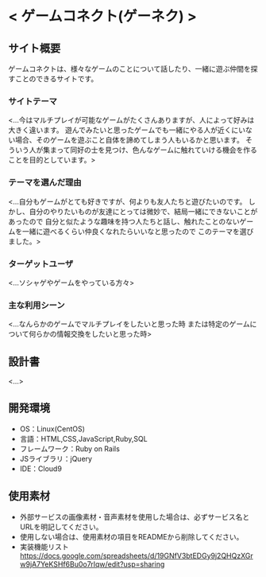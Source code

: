 # < ゲームコネクト(ゲーネク) >

## サイト概要
  ゲームコネクトは、様々なゲームのことについて話したり、一緒に遊ぶ仲間を探すことのできるサイトです。
  
### サイトテーマ
<...今はマルチプレイが可能なゲームがたくさんありますが、人によって好みは大きく違います。
  遊んでみたいと思ったゲームでも一緒にやる人が近くにいない場合、そのゲームを遊ぶこと自体を諦めてしまう人もいるかと思います。
  そういう人が集まって同好の士を見つけ、色んなゲームに触れていける機会を作ることを目的としています。>

### テーマを選んだ理由
<...自分もゲームがとても好きですが、何よりも友人たちと遊びたいのです。
  しかし、自分のやりたいものが友達にとっては微妙で、結局一緒にできないことがあったので
  自分と似たような趣味を持つ人たちと話し、触れたことのないゲームを一緒に遊べるくらい仲良くなれたらいいなと思ったので
  このテーマを選びました。>

### ターゲットユーザ
<...ソシャゲやゲームをやっている方々>

### 主な利用シーン
<...なんらかのゲームでマルチプレイをしたいと思った時
    または特定のゲームについて何らかの情報交換をしたいと思った時>

## 設計書
<...>

## 開発環境
- OS：Linux(CentOS)
- 言語：HTML,CSS,JavaScript,Ruby,SQL
- フレームワーク：Ruby on Rails
- JSライブラリ：jQuery
- IDE：Cloud9

## 使用素材
- 外部サービスの画像素材・音声素材を使用した場合は、必ずサービス名とURLを明記してください。
- 使用しない場合は、使用素材の項目をREADMEから削除してください。
- 実装機能リスト https://docs.google.com/spreadsheets/d/19GNfV3btEDGy9j2QHQzXGrw9jA7YeKSHf6Bu0o7rIqw/edit?usp=sharing